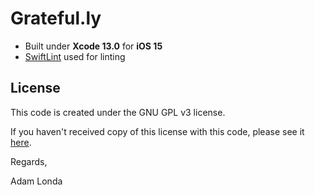# Grateful.ly

* Built under **Xcode 13.0** for **iOS 15**
* [SwiftLint](https://github.com/realm/SwiftLint) used for linting

## License

This code is created under the GNU GPL v3 license.

If you haven't received copy of this license with this code, please see it [here](https://www.gnu.org/licenses/gpl-3.0.en.html).

Regards,

Adam Londa